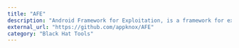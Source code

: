 ```yaml
---
title: "AFE"
description: "Android Framework for Exploitation, is a framework for exploiting android based devices."
external_url: "https://github.com/appknox/AFE"
category: "Black Hat Tools"
---
```

